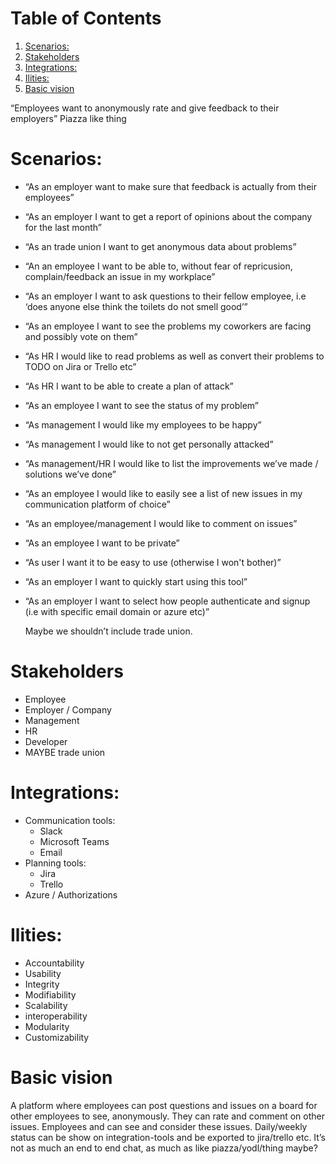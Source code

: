 # Table of Contents
	
1.  [Scenarios:](#org9ddced2)
2.  [Stakeholders](#org667955f)
3.  [Integrations:](#orge37e2c3)
4.  [Ilities:](#org7ac74a5)
5.  [Basic vision](#org711d126)

&ldquo;Employees want to anonymously rate and give feedback to their employers&rdquo;
Piazza like thing


<a id="org9ddced2"></a>

# Scenarios:

-   &ldquo;As an employer want to make sure that feedback is actually from their employees&rdquo;
-   &ldquo;As an employer I want to get a report of opinions about the company for the
    last month&rdquo;
-   &ldquo;As an trade union I want to get anonymous data about problems&rdquo;
-   &ldquo;An an employee I want to be able to, without fear of repricusion,
    complain/feedback an issue in my workplace&rdquo;
-   &ldquo;As an employer I want to ask questions to their fellow employee, i.e &lsquo;does
    anyone else think the toilets do not smell good&rsquo;&rdquo;
-   &ldquo;As an employee I want to see the problems my coworkers are facing and
    possibly vote on them&rdquo;
-   &ldquo;As HR I would like to read problems as well as convert their problems to TODO on
    Jira or Trello etc&rdquo;
-   &ldquo;As HR I want to be able to create a plan of attack&rdquo;
-   &ldquo;As an employee I want to see the status of my problem&rdquo;
-   &ldquo;As management I would like my employees to be happy&rdquo;
-   &ldquo;As management I would like to not get personally attacked&rdquo;
-   &ldquo;As management/HR I would like to list the improvements we&rsquo;ve made / solutions
    we&rsquo;ve done&rdquo;
-   &ldquo;As an employee I would like to easily see a list of new issues in my
    communication platform of choice&rdquo;
-   &ldquo;As an employee/management I would like to comment on issues&rdquo;
-   &ldquo;As an employee I want to be private&rdquo;
-   &ldquo;As user I want it to be easy to use (otherwise I won't bother)&rdquo;
-   &ldquo;As an employer I want to quickly start using this tool&rdquo;
-   &ldquo;As an employer I want to select how people authenticate and signup (i.e with
    specific email domain or azure etc)&rdquo;
    
    Maybe we shouldn&rsquo;t include trade union.


<a id="org667955f"></a>

# Stakeholders

-   Employee
-   Employer / Company
-   Management
-   HR
-   Developer
-   MAYBE trade union


<a id="orge37e2c3"></a>

# Integrations:

-   Communication tools:
    -   Slack
    -   Microsoft Teams
    -   Email
-   Planning tools:
    -   Jira
    -   Trello
-   Azure / Authorizations


<a id="org7ac74a5"></a>

# Ilities:

-   Accountability
-   Usability
-   Integrity
-   Modifiability
-   Scalability
-   interoperability
-   Modularity
-   Customizability


<a id="org711d126"></a>

# Basic vision

A platform where employees can post questions and issues on a board for other
employees to see, anonymously. They can rate and comment on other issues.
Employees and can see and consider these issues. Daily/weekly status can be
show on integration-tools and be exported to jira/trello etc. It&rsquo;s not as much
an end to end chat, as much as like piazza/yodl/thing maybe?
